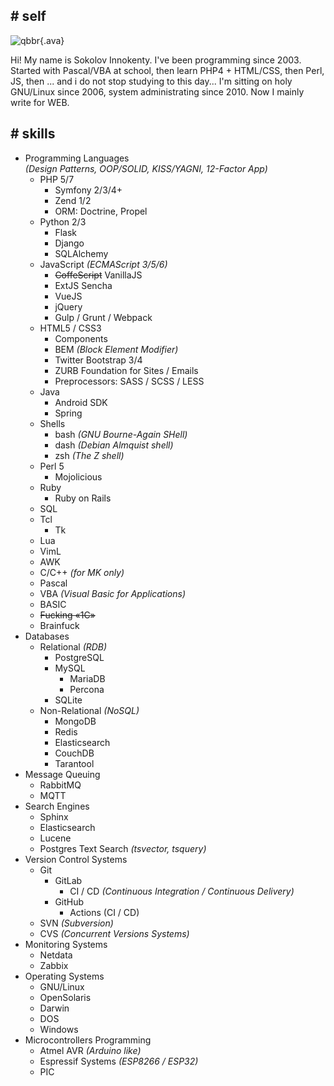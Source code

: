 ## **#** self

![qbbr](/img/qbbr-ava.jpg){.ava}<!-- nofig -->

Hi! My name is Sokolov Innokenty.
I've been programming since 2003.
Started with Pascal/VBA at school, then learn PHP4 + HTML/CSS, then Perl, JS, then ... and i do not stop studying to this day...
I'm sitting on holy GNU/Linux since 2006, system administrating since 2010.
Now I mainly write for WEB.

## **#** skills

 - Programming Languages<br>*(Design Patterns, OOP/SOLID, KISS/YAGNI, 12-Factor App)*
   - PHP 5/7
     - Symfony 2/3/4+
     - Zend 1/2
     - ORM: Doctrine, Propel
   - Python 2/3
     - Flask
     - Django
     - SQLAlchemy
   - JavaScript *(ECMAScript 3/5/6)*
     - <del>CoffeScript</del> VanillaJS
     - ExtJS Sencha
     - VueJS
     - jQuery
     - Gulp / Grunt / Webpack
   - HTML5 / CSS3
     - Components
     - BEM *(Block Element Modifier)*
     - Twitter Bootstrap 3/4
     - ZURB Foundation for Sites / Emails
     - Preprocessors: SASS / SCSS / LESS
   - Java
     - Android SDK
     - Spring
   - Shells
     - bash *(GNU Bourne-Again SHell)*
     - dash *(Debian Almquist shell)*
     - zsh *(The Z shell)*
   - Perl 5
     - Mojolicious
   - Ruby
     - Ruby on Rails
   - SQL
   - Tcl
     - Tk
   - Lua
   - VimL
   - AWK
   - C/C++ *(for MK only)*
   - Pascal
   - VBA *(Visual Basic for Applications)*
   - BASIC
   - <del>Fucking «1C»</del>
   - Brainfuck
 - Databases
   - Relational *(RDB)*
     - PostgreSQL
     - MySQL
       - MariaDB
       - Percona
     - SQLite
   - Non-Relational *(NoSQL)*
     - MongoDB
     - Redis
     - Elasticsearch
     - CouchDB
     - Tarantool
 - Message Queuing
   - RabbitMQ
   - MQTT
 - Search Engines
   - Sphinx
   - Elasticsearch
   - Lucene
   - Postgres Text Search *(tsvector, tsquery)*
 - Version Control Systems
   - Git
     - GitLab
       - CI / CD *(Continuous Integration / Continuous Delivery)*
     - GitHub
       - Actions (CI / CD)
   - SVN *(Subversion)*
   - CVS *(Concurrent Versions Systems)*
 - Monitoring Systems
   - Netdata
   - Zabbix
 - Operating Systems
   - GNU/Linux
   - OpenSolaris
   - Darwin
   - DOS
   - Windows
 - Microcontrollers Programming
   - Atmel AVR *(Arduino like)*
   - Espressif Systems *(ESP8266 / ESP32)*
   - PIC
